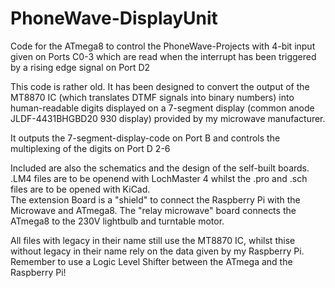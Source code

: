 # PhoneWave-DisplayUnit
Code for the ATmega8 to control the PhoneWave-Projects with 4-bit input given on Ports C0-3 which are read when the interrupt has been triggered by a rising edge signal on Port D2

This code is rather old. It has been designed to convert the output of the MT8870 IC (which translates DTMF signals into binary numbers) into human-readable digits displayed on a 7-segment display (common anode JLDF-4431BHGBD20 930 display) provided by my microwave manufacturer.  

It outputs the 7-segment-display-code on Port B and controls the multiplexing of the digits on Port D 2-6

Included are also the schematics and the design of the self-built boards.   .LM4 files are to be openend with LochMaster 4 whilst the .pro  and .sch files are to be opened with KiCad.  
The extension Board is a "shield" to connect the Raspberry Pi with the Microwave and ATmega8. The "relay microwave" board connects the ATmega8 to the 230V lightbulb and turntable motor.

All files with legacy in their name still use the MT8870 IC, whilst thise without legacy in their name rely on the data given by my Raspberry Pi. Remember to use a Logic Level Shifter between the ATmega and the Raspberry Pi!  
